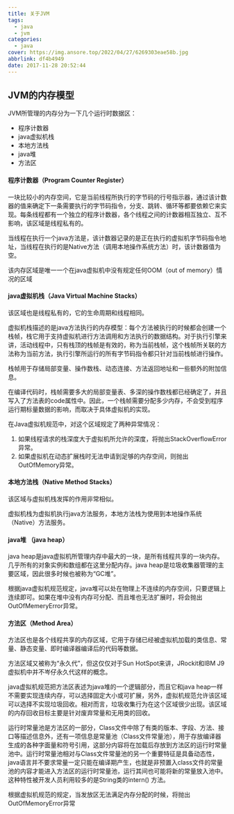 ```yaml
---
title: 关于JVM
tags:
  - java
  - jvm
categories:
  - java
cover: https://img.ansore.top/2022/04/27/6269303eae58b.jpg
abbrlink: df4b4949
date: 2017-11-28 20:52:44
---
```


## JVM的内存模型

JVM所管理的内存分为一下几个运行时数据区：

- 程序计数器
- java虚拟机栈
- 本地方法栈
- java堆
- 方法区

#### 程序计数器（Program Counter Register）

一块比较小的内存空间，它是当前线程所执行的字节码的行号指示器，通过该计数器的值来确定下一条需要执行的字节码指令，分支、跳转、循环等都要依赖它来实现。每条线程都有一个独立的程序计数器，各个线程之间的计数器相互独立、互不影响，该区域是线程私有的。

当线程在执行一个java方法是，该计数器记录的是正在执行的虚拟机字节码指令地址，当线程在执行的是Native方法（调用本地操作系统方法）时，该计数器值为空。

该内存区域是唯一一个在java虚拟机中没有规定任何OOM（out of memory）情况的区域

#### java虚拟机栈（Java Virtual Machine Stacks）

该区域也是线程私有的，它的生命周期和线程相同。

虚拟机栈描述的是java方法执行的内存模型：每个方法被执行的时候都会创建一个栈帧，栈它用于支持虚拟机进行方法调用和方法执行的数据结构。对于执行引擎来讲，活动线程中，只有栈顶的栈帧是有效的，称为当前栈帧，这个栈帧所关联的方法称为当前方法，执行引擎所运行的所有字节码指令都只针对当前栈帧进行操作。

栈帧用于存储局部变量、操作数栈、动态连接、方法返回地址和一些额外的附加信息。

在编译代码时，栈帧需要多大的局部变量表、多深的操作数栈都已经确定了，并且写入了方法表的code属性中。因此，一个栈帧需要分配多少内存，不会受到程序运行期标量数据的影响，而取决于具体虚拟机的实现。

在Java虚拟机规范中，对这个区域规定了两种异常情况：

1. 如果线程请求的栈深度大于虚拟机所允许的深度，将抛出StackOverflowError异常。
2. 如果虚拟机在动态扩展栈时无法申请到足够的内存空间，则抛出OutOfMemory异常。

#### 本地方法栈（Native Method Stacks）

该区域与虚拟机栈发挥的作用非常相似。

虚拟机栈为虚拟机执行java方法服务，本地方法栈为使用到本地操作系统（Native）方法服务。

#### java堆 （java heap）

java heap是java虚拟机所管理内存中最大的一块，是所有线程共享的一块内存。几乎所有的对象实例和数组都在这里分配内存。java heap是垃圾收集器管理的主要区域，因此很多时候也被称为“GC堆”。

根据java虚拟机规范规定，java堆可以处在物理上不连续的内存空间，只要逻辑上连续即可。如果在堆中没有内存可分配、而且堆也无法扩展时，将会抛出OutOfMemeryError异常。

#### 方法区（Method Area）

方法区也是各个线程共享的内存区域，它用于存储已经被虚拟机加载的类信息、常量、静态变量、即时编译器编译后的代码等数据。

方法区域又被称为“永久代”，但这仅仅对于Sun HotSpot来讲，JRockit和IBM J9虚拟机中并不岑仔永久代这样的概念。

java虚拟机规范把方法区表述为java堆的一个逻辑部分，而且它和java heap一样不需要实现连续内存，可以选择固定大小或可扩展，另外，虚拟机规范允许该区域可以选择不实现垃圾回收。相对而言，垃圾收集行为在这个区域很少出现。该区域的内存回收目标主要是针对废弃常量和无用类的回收。

运行时常量池是方法区的一部分，Class文件中除了有类的版本、字段、方法、接口等描述信息外，还有一项信息是常量池（Class文件常量池），用于存放编译器生成的各种字面量和符号引用，这部分内容将在加载后存放到方法区的运行时常量池中。运行时常量池相对与Class文件常量池的另一个重要特征是具备动态性，java语言并不要求常量一定只能在编译期产生，也就是非预置入class文件的常量池的内容才能进入方法区的运行时常量池，运行其间也可能将新的常量放入池中。这种特性被开发人员利用较多的是String类的intern() 方法。

根据虚拟机规范的规定，当发放区无法满足内存分配的时候，将抛出OutOfMemoryError异常

